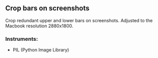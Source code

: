 ## Crop bars on screenshots

Crop redundant upper and lower bars on screenshots. Adjusted to the Macbook resolution 2880x1800.

### Instruments:
- PIL (Python Image Library)